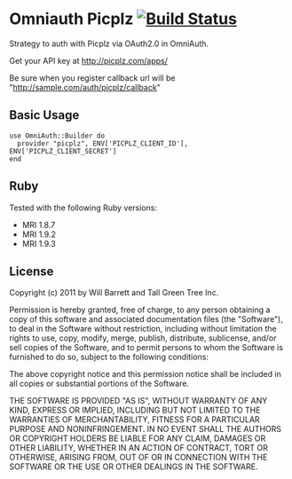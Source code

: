 # Omniauth Picplz [![Build Status](https://secure.travis-ci.org/banyan/omniauth-picplz.png)](http://travis-ci.org/banyan/omniauth-picplz)

Strategy to auth with Picplz via OAuth2.0 in OmniAuth.

Get your API key at http://picplz.com/apps/

Be sure when you register callback url will be "http://sample.com/auth/picplz/callback"

## Basic Usage

    use OmniAuth::Builder do
      provider "picplz", ENV['PICPLZ_CLIENT_ID'], ENV['PICPLZ_CLIENT_SECRET']
    end

## Ruby

Tested with the following Ruby versions:

- MRI 1.8.7
- MRI 1.9.2
- MRI 1.9.3

## License

Copyright (c) 2011 by Will Barrett and Tall Green Tree Inc.

Permission is hereby granted, free of charge, to any person obtaining a copy of this software and associated documentation files (the "Software"), to deal in the Software without restriction, including without limitation the rights to use, copy, modify, merge, publish, distribute, sublicense, and/or sell copies of the Software, and to permit persons to whom the Software is furnished to do so, subject to the following conditions:

The above copyright notice and this permission notice shall be included in all copies or substantial portions of the Software.

THE SOFTWARE IS PROVIDED "AS IS", WITHOUT WARRANTY OF ANY KIND, EXPRESS OR IMPLIED, INCLUDING BUT NOT LIMITED TO THE WARRANTIES OF MERCHANTABILITY, FITNESS FOR A PARTICULAR PURPOSE AND NONINFRINGEMENT. IN NO EVENT SHALL THE AUTHORS OR COPYRIGHT HOLDERS BE LIABLE FOR ANY CLAIM, DAMAGES OR OTHER LIABILITY, WHETHER IN AN ACTION OF CONTRACT, TORT OR OTHERWISE, ARISING FROM, OUT OF OR IN CONNECTION WITH THE SOFTWARE OR THE USE OR OTHER DEALINGS IN THE SOFTWARE.
